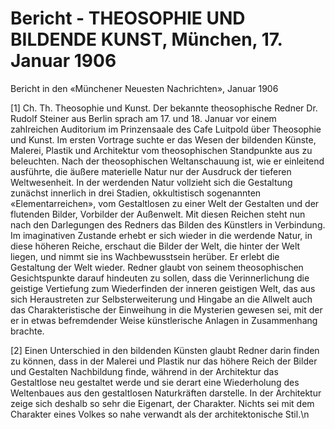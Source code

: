 # Bericht - THEOSOPHIE UND BILDENDE KUNST, München, 17. Januar 1906

Bericht in den «Münchener Neuesten Nachrichten», Januar 1906

[1] Ch. Th. Theosophie und Kunst. Der bekannte theosophische Redner Dr. Rudolf Steiner aus Berlin sprach am 17. und 18. Januar vor einem zahlreichen Auditorium im Prinzensaale des Cafe Luitpold über Theosophie und Kunst. Im ersten Vortrage suchte er das Wesen der bildenden Künste, Malerei, Plastik und Architektur vom theosophischen Standpunkte aus zu beleuchten. Nach der theosophischen Weltanschauung ist, wie er einleitend ausführte, die äußere materielle Natur nur der Ausdruck der tieferen Weltwesenheit. In der werdenden Natur vollzieht sich die Gestaltung zunächst innerlich in drei Stadien, okkultistisch sogenannten «Elementarreichen», vom Gestaltlosen zu einer Welt der Gestalten und der flutenden Bilder, Vorbilder der Außenwelt. Mit diesen Reichen steht nun nach den Darlegungen des Redners das Bilden des Künstlers in Verbindung. Im imaginativen Zustande erhebt er sich wieder in die werdende Natur, in diese höheren Reiche, erschaut die Bilder der Welt, die hinter der Welt liegen, und nimmt sie ins Wachbewusstsein herüber. Er erlebt die Gestaltung der Welt wieder. Redner glaubt von seinem theosophischen Gesichtspunkte darauf hindeuten zu sollen, dass die Verinnerlichung die geistige Vertiefung zum Wiederfinden der inneren geistigen Welt, das aus sich Heraustreten zur Selbsterweiterung und Hingabe an die Allwelt auch das Charakteristische der Einweihung in die Mysterien gewesen sei, mit der er in etwas befremdender Weise künstlerische Anlagen in Zusammenhang brachte.

[2] Einen Unterschied in den bildenden Künsten glaubt Redner darin finden zu können, dass in der Malerei und Plastik nur das höhere Reich der Bilder und Gestalten Nachbildung finde, während in der Architektur das Gestaltlose neu gestaltet werde und sie derart eine Wiederholung des Weltenbaues aus den gestaltlosen Naturkräften darstelle. In der Architektur zeige sich deshalb so sehr die Eigenart, der Charakter. Nichts sei mit dem Charakter eines Volkes so nahe verwandt als der architektonische Stil.\n